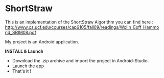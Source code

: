 ShortStraw
==========

This is an implementation of the ShortStraw Algorithm you can find here : http://www.cs.ucf.edu/courses/cap6105/fall09/readings/Wolin_Eoff_Hammond_SBIM08.pdf

My project is an Android application.

**INSTALL & Launch**

* Download the .zip archive and import the project in Android-Studio.
* Launch the app
* That's it !

